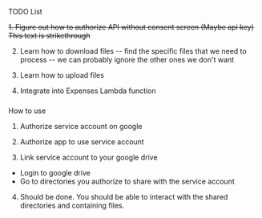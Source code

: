 TODO List

~~1. Figure out how to authorize API without consent screen (Maybe api key)~~
~~This text is  strikethrough~~

2. Learn how to download files
-- find the specific files that we need to process
-- we can probably ignore the other ones we don't want

3. Learn how to upload files

4. Integrate into Expenses Lambda function


### 
How to use

1. Authorize service account on google 

2. Authorize app to use service account

3. Link service account to your google drive
- Login to google drive
- Go to directories you authorize to share with the service account

4. Should be done. You should be able to interact with the shared directories and containing files.